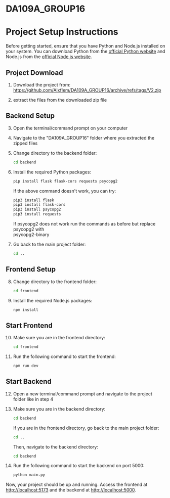 # DA109A_GROUP16

# Project Setup Instructions

Before getting started, ensure that you have Python and Node.js installed on your system. You can download Python from the [official Python website](https://www.python.org/downloads/) and Node.js from the [official Node.js website](https://nodejs.org/).

## Project Download

1. Download the project from: https://github.com/Alxflem/DA109A_GROUP16/archive/refs/tags/V2.zip

2. extract the files from the downloaded zip file

## Backend Setup

3. Open the terminal/command prompt on your computer
4. Navigate to the "DA109A_GROUP16" folder where you extracted the zipped files
5. Change directory to the backend folder:

    ```bash
    cd backend
    ```

6. Install the required Python packages:

    ```bash
    pip install flask flask-cors requests psycopg2
    ```

    If the above command doesn't work, you can try:

    ```bash
    pip3 install flask
    pip3 install flask-cors
    pip3 install psycopg2
    pip3 install requests
    ```

    If psycopg2 does not work run the commands as before but replace psycopg2 with                            
    psycopg2-binary

7. Go back to the main project folder:

    ```bash
    cd ..
    ```

## Frontend Setup

8. Change directory to the frontend folder:

    ```bash
    cd frontend
    ```

9. Install the required Node.js packages:

    ```bash
    npm install
    ```

## Start Frontend

10. Make sure you are in the frontend directory:

    ```bash
    cd frontend
    ```

11. Run the following command to start the frontend:

    ```bash
    npm run dev
    ```

## Start Backend

12. Open a new terminal/command prompt and navigate to the project folder like in step 4

13. Make sure you are in the backend directory:

    ```bash
    cd backend
    ```

    If you are in the frontend directory, go back to the main project folder:

    ```bash
    cd ..
    ```

    Then, navigate to the backend directory:

    ```bash
    cd backend
    ```

14. Run the following command to start the backend on port 5000:

    ```bash
    python main.py
    ```

Now, your project should be up and running. Access the frontend at [http://localhost:5173](http://localhost:5173) and the backend at [http://localhost:5000](http://localhost:5000).
